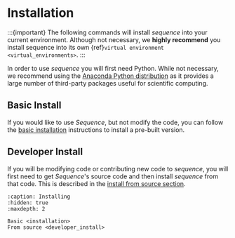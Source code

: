 <!--
```{include} installation.md
:start-after: (basic-install)=
```
-->

# Installation

:::{important}
The following commands will install *sequence* into your current environment. Although
not necessary, we **highly recommend** you install sequence into its own
{ref}`virtual environment <virtual_environments>`.
:::

<!-- start-install-release -->

In order to use *sequence* you will first need Python. While not
necessary, we recommend using the
[Anaconda Python distribution](https://www.anaconda.com/distribution/)
as it provides a large number of third-party packages useful for
scientific computing.

## Basic Install

If you would like to use *Sequence*, but not modify the code, you can follow
the [basic installation](basic-install) instructions to install a pre-built version.

## Developer Install

If you will be modifying code or contributing new code to *sequence*, you will first
need to get *Sequence*'s source code and then install *sequence* from that code.
This is described in the [install from source section](source-install).

```{toctree}
:caption: Installing
:hidden: true
:maxdepth: 2

Basic <installation>
From source <developer_install>
```
